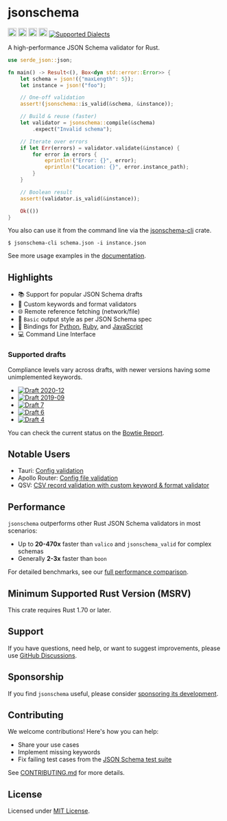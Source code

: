 # jsonschema

[<img alt="crates.io" src="https://img.shields.io/crates/v/jsonschema.svg?style=flat-square&color=fc8d62&logo=rust" height="20">](https://crates.io/crates/jsonschema)
[<img alt="docs.rs" src="https://img.shields.io/badge/docs.rs-jsonschema-66c2a5?style=flat-square&labelColor=555555&logo=docs.rs" height="20">](https://docs.rs/jsonschema)
[<img alt="build status" src="https://img.shields.io/github/actions/workflow/status/Stranger6667/jsonschema-rs/ci.yml?branch=master&style=flat-square" height="20">](https://github.com/Stranger6667/jsonschema-rs/actions?query=branch%3Amaster)
[<img alt="codecov.io" src="https://img.shields.io/codecov/c/gh/Stranger6667/jsonschema-rs?logo=codecov&style=flat-square&token=B1EnafGlRL" height="20">](https://app.codecov.io/github/Stranger6667/jsonschema-rs)
[<img alt="Supported Dialects" src="https://img.shields.io/endpoint?url=https%3A%2F%2Fbowtie.report%2Fbadges%2Frust-jsonschema%2Fsupported_versions.json&style=flat-square">](https://bowtie.report/#/implementations/rust-jsonschema)

A high-performance JSON Schema validator for Rust.

```rust
use serde_json::json;

fn main() -> Result<(), Box<dyn std::error::Error>> {
    let schema = json!({"maxLength": 5});
    let instance = json!("foo");

    // One-off validation
    assert!(jsonschema::is_valid(&schema, &instance));

    // Build & reuse (faster)
    let validator = jsonschema::compile(&schema)
        .expect("Invalid schema");

    // Iterate over errors
    if let Err(errors) = validator.validate(&instance) {
        for error in errors {
            eprintln!("Error: {}", error);
            eprintln!("Location: {}", error.instance_path);
        }
    }

    // Boolean result
    assert!(validator.is_valid(&instance));

    Ok(())
}
```

You also can use it from the command line via the [jsonschema-cli](crates/jsonschema-cli) crate.

```console
$ jsonschema-cli schema.json -i instance.json
```

See more usage examples in the [documentation](https://docs.rs/jsonschema).

## Highlights

- 📚 Support for popular JSON Schema drafts
- 🔧 Custom keywords and format validators
- 🌐 Remote reference fetching (network/file)
- 🎨 `Basic` output style as per JSON Schema spec
- 🔗 Bindings for [Python](crates/jsonschema-py), [Ruby](https://github.com/driv3r/rusty_json_schema), and [JavaScript](https://github.com/ahungrynoob/jsonschema)
- 💻 Command Line Interface

### Supported drafts

Compliance levels vary across drafts, with newer versions having some unimplemented keywords.

- [![Draft 2020-12](https://img.shields.io/endpoint?url=https%3A%2F%2Fbowtie.report%2Fbadges%2Frust-jsonschema%2Fcompliance%2Fdraft2020-12.json)](https://bowtie.report/#/implementations/rust-jsonschema)
- [![Draft 2019-09](https://img.shields.io/endpoint?url=https%3A%2F%2Fbowtie.report%2Fbadges%2Frust-jsonschema%2Fcompliance%2Fdraft2019-09.json)](https://bowtie.report/#/implementations/rust-jsonschema)
- [![Draft 7](https://img.shields.io/endpoint?url=https%3A%2F%2Fbowtie.report%2Fbadges%2Frust-jsonschema%2Fcompliance%2Fdraft7.json)](https://bowtie.report/#/implementations/rust-jsonschema)
- [![Draft 6](https://img.shields.io/endpoint?url=https%3A%2F%2Fbowtie.report%2Fbadges%2Frust-jsonschema%2Fcompliance%2Fdraft6.json)](https://bowtie.report/#/implementations/rust-jsonschema)
- [![Draft 4](https://img.shields.io/endpoint?url=https%3A%2F%2Fbowtie.report%2Fbadges%2Frust-jsonschema%2Fcompliance%2Fdraft4.json)](https://bowtie.report/#/implementations/rust-jsonschema)

You can check the current status on the [Bowtie Report](https://bowtie.report/#/implementations/rust-jsonschema).

## Notable Users

- Tauri: [Config validation](https://github.com/tauri-apps/tauri/blob/c901d9fdf932bf7c3c77e9d3097fabb1fe0712af/crates/tauri-cli/src/helpers/config.rs#L173)
- Apollo Router: [Config file validation](https://github.com/apollographql/router/blob/855cf6cc0757ca6176970ddf3ae8c98c87c632d1/apollo-router/src/configuration/schema.rs#L120)
- QSV: [CSV record validation with custom keyword & format validator](https://github.com/jqnatividad/qsv/blob/4774cb779c7a5939e10ce32f91ac8447158c276c/src/cmd/validate.rs#L506)

## Performance

`jsonschema` outperforms other Rust JSON Schema validators in most scenarios:

- Up to **20-470x** faster than `valico` and `jsonschema_valid` for complex schemas
- Generally **2-3x** faster than `boon`

For detailed benchmarks, see our [full performance comparison](crates/benchmark-suite).

## Minimum Supported Rust Version (MSRV)

This crate requires Rust 1.70 or later.

## Support

If you have questions, need help, or want to suggest improvements, please use [GitHub Discussions](https://github.com/Stranger6667/jsonschema-rs/discussions).

## Sponsorship

If you find `jsonschema` useful, please consider [sponsoring its development](https://github.com/sponsors/Stranger6667).

## Contributing

We welcome contributions! Here's how you can help:

- Share your use cases
- Implement missing keywords
- Fix failing test cases from the [JSON Schema test suite](https://bowtie.report/#/implementations/rust-jsonschema)

See [CONTRIBUTING.md](CONTRIBUTING.md) for more details.

## License

Licensed under [MIT License](LICENSE).

